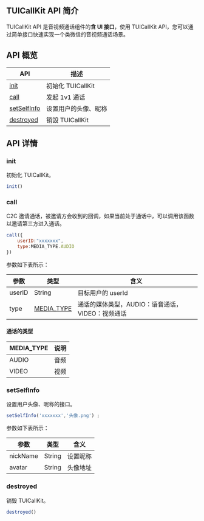 ## TUICallKit API 简介

TUICallKit API 是音视频通话组件的**含 UI 接口**，使用 TUICallKit API，您可以通过简单接口快速实现一个类微信的音视频通话场景。

[](id:TUICallKit)

## API 概览


| API | 描述 |
|-----|-----|
| [init](#init) | 初始化 TUICallKit |
| [call](#call) | 发起 1v1 通话 |
| [setSelfInfo](#setselfInfo) | 设置用户的头像、昵称 |
| [destroyed](#destroyed) | 销毁 TUICallKit |


<h2 id="TUICallEngine"> API 详情</h2>

### init
初始化 TUICallKit。

```javascript
init()
```


### call
C2C 邀请通话，被邀请方会收到的回调，如果当前处于通话中，可以调用该函数以邀请第三方进入通话。

```javascript
call({
    userID:"xxxxxxx",
    type:MEDIA_TYPE.AUDIO
})
```

参数如下表所示：

| 参数 | 类型 | 含义 |
|-----|-----|-----|
| userID | String | 目标用户的 userId |
| type | [MEDIA_TYPE](#MEDIA_TYPE) | 通话的媒体类型，AUDIO：语音通话，VIDEO：视频通话 |

[](id:MEDIA_TYPE)
#### 通话的类型

| MEDIA_TYPE | 说明 |
|-----|-----|
| AUDIO | 音频 |
| VIDEO | 视频 |

### setSelfInfo
设置用户头像、昵称的接口。

```javascript
setSelfInfo('xxxxxxx','头像.png') ;
```

参数如下表所示：

| 参数 | 类型 | 含义 |
|-----|-----|-----|
| nickName | String | 设置昵称 |
| avatar | String | 头像地址 |

### destroyed
销毁 TUICallKit。

```javascript
destroyed()
```
